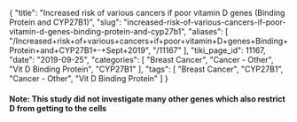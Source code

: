 {
    "title": "Increased risk of various cancers if poor vitamin D genes (Binding Protein and CYP27B1)",
    "slug": "increased-risk-of-various-cancers-if-poor-vitamin-d-genes-binding-protein-and-cyp27b1",
    "aliases": [
        "/Increased+risk+of+various+cancers+if+poor+vitamin+D+genes+Binding+Protein+and+CYP27B1+-+Sept+2019",
        "/11167"
    ],
    "tiki_page_id": 11167,
    "date": "2019-09-25",
    "categories": [
        "Breast Cancer",
        "Cancer - Other",
        "Vit D Binding Protein",
        "CYP27B1"
    ],
    "tags": [
        "Breast Cancer",
        "CYP27B1",
        "Cancer - Other",
        "Vit D Binding Protein"
    ]
}


#### Note: This study did not investigate many other genes which also restrict D from getting to the cells